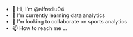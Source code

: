 - 👋 Hi, I’m @alfredlu04
- 🌱 I’m currently learning data analytics
- 💞️ I’m looking to collaborate on sports analytics
- 📫 How to reach me ...

<!---
alfredlu04/alfredlu04 is a ✨ special ✨ repository because its `README.md` (this file) appears on your GitHub profile.
You can click the Preview link to take a look at your changes.
--->

